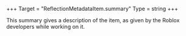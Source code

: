 +++
Target = "ReflectionMetadataItem.summary"
Type = string
+++

This summary gives a description of the item, as given by the Roblox developers while working on it.